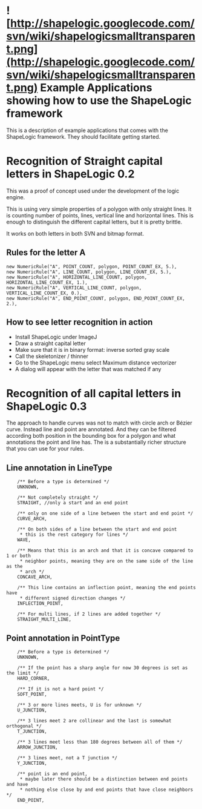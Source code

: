 # ![http://shapelogic.googlecode.com/svn/wiki/shapelogicsmalltransparent.png](http://shapelogic.googlecode.com/svn/wiki/shapelogicsmalltransparent.png) Example Applications showing how to use the ShapeLogic framework #

This is a description of example applications that comes with the ShapeLogic framework.
They should facilitate getting started.

# Recognition of Straight capital letters in ShapeLogic 0.2 #

This was a proof of concept used under the development of the logic engine.

This is using very simple properties of a polygon with only straight lines.
It is counting number of points, lines, vertical line and horizontal lines.
This is enough to distinguish the different capital letters, but it is pretty brittle.

It works on both letters in both SVN and bitmap format.

## Rules for the letter A ##

```
new NumericRule("A", POINT_COUNT, polygon, POINT_COUNT_EX, 5.),
new NumericRule("A", LINE_COUNT, polygon, LINE_COUNT_EX, 5.),
new NumericRule("A", HORIZONTAL_LINE_COUNT, polygon, HORIZONTAL_LINE_COUNT_EX, 1.),
new NumericRule("A", VERTICAL_LINE_COUNT, polygon, VERTICAL_LINE_COUNT_EX, 0.),
new NumericRule("A", END_POINT_COUNT, polygon, END_POINT_COUNT_EX, 2.),
```

## How to see letter recognition in action ##

  * Install ShapeLogic under ImageJ
  * Draw a straight capital letter
  * Make sure that it is in binary format: inverse sorted gray scale
  * Call the skeletonizer / thinner
  * Go to the ShapeLogic menu select Maximum distance vectorizer
  * A dialog will appear with the letter that was matched if any

# Recognition of all capital letters in ShapeLogic 0.3 #

The approach to handle curves was not to match with circle arch or Bézier curve.
Instead line and point are annotated.
And they can be filtered according both position in the bounding box for a polygon and what annotations the point and line has. The is a substantially richer structure that you can use for your rules.

## Line annotation in LineType ##
```
	/** Before a type is determined */
	UNKNOWN,
	
	/** Not completely straight */
	STRAIGHT, //only a start and an end point

	/** only on one side of a line between the start and end point */
	CURVE_ARCH,

	/** On both sides of a line between the start and end point 
	 * this is the rest category for lines */
	WAVE,

	/** Means that this is an arch and that it is concave compared to 1 or both 
	 * neighbor points, meaning they are on the same side of the line as the 
	 * arch */
	CONCAVE_ARCH,
	
	/** This line contains an inflection point, meaning the end points have 
	 * different signed direction changes */
	INFLECTION_POINT,
	
	/** For multi lines, if 2 lines are added together */
	STRAIGHT_MULTI_LINE, 

```

## Point annotation in PointType ##
```
	/** Before a type is determined */
	UNKNOWN,
	
	/** If the point has a sharp angle for now 30 degrees is set as the limit */
	HARD_CORNER,

	/** If it is not a hard point */
	SOFT_POINT,
	
	/** 3 or more lines meets, U is for unknown */
	U_JUNCTION,
	
	/** 3 lines meet 2 are collinear and the last is somewhat orthogonal */
	T_JUNCTION,

	/** 3 lines meet less than 180 degrees between all of them */
	ARROW_JUNCTION,

	/** 3 lines meet, not a T junction */
	Y_JUNCTION,
	
	/** point is an end point, 
	 * maybe later there should be a distinction between end points and have 
	 * nothing else close by and end points that have close neighbors */
	END_POINT,
```